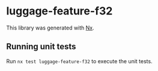 # luggage-feature-f32

This library was generated with [Nx](https://nx.dev).

## Running unit tests

Run `nx test luggage-feature-f32` to execute the unit tests.
